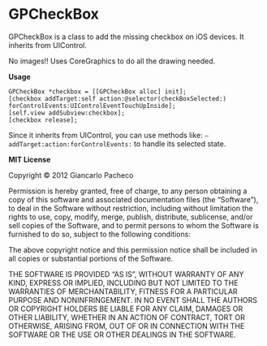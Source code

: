 GPCheckBox
==========

GPCheckBox is a class to add the missing checkbox on iOS devices.
It inherits from UIControl.

No images!!
Uses CoreGraphics to do all the drawing needed.

**Usage**

    GPCheckBox *checkbox = [[GPCheckBox alloc] init];
    [checkbox addTarget:self action:@selector(checkBoxSelected:) forControlEvents:UIControlEventTouchUpInside];
    [self.view addSubview:checkbox];
    [checkbox release];

Since it inherits from UIControl, you can use methods like:
`– addTarget:action:forControlEvents:` to handle its selected state.

**MIT License**

Copyright © 2012 Giancarlo Pacheco

Permission is hereby granted, free of charge, to any person obtaining a copy of this software and associated documentation files (the “Software”), to deal in the Software without restriction, including without limitation the rights to use, copy, modify, merge, publish, distribute, sublicense, and/or sell copies of the Software, and to permit persons to whom the Software is furnished to do so, subject to the following conditions:

The above copyright notice and this permission notice shall be included in all copies or substantial portions of the Software.

THE SOFTWARE IS PROVIDED “AS IS”, WITHOUT WARRANTY OF ANY KIND, EXPRESS OR IMPLIED, INCLUDING BUT NOT LIMITED TO THE WARRANTIES OF MERCHANTABILITY, FITNESS FOR A PARTICULAR PURPOSE AND NONINFRINGEMENT. IN NO EVENT SHALL THE AUTHORS OR COPYRIGHT HOLDERS BE LIABLE FOR ANY CLAIM, DAMAGES OR OTHER LIABILITY, WHETHER IN AN ACTION OF CONTRACT, TORT OR OTHERWISE, ARISING FROM, OUT OF OR IN CONNECTION WITH THE SOFTWARE OR THE USE OR OTHER DEALINGS IN THE SOFTWARE.